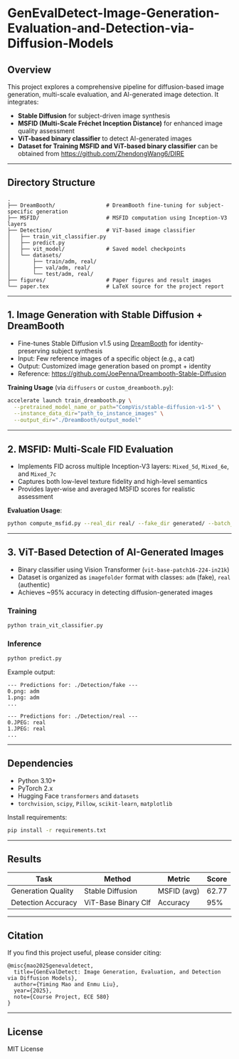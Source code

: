 # GenEvalDetect-Image-Generation-Evaluation-and-Detection-via-Diffusion-Models

## Overview

This project explores a comprehensive pipeline for diffusion-based image generation, multi-scale evaluation, and AI-generated image detection. It integrates:

- **Stable Diffusion** for subject-driven image synthesis
- **MSFID (Multi-Scale Fréchet Inception Distance)** for enhanced image quality assessment
- **ViT-based binary classifier** to detect AI-generated images
- **Dataset for Training MSFID and ViT-based binary classifier** can be obtained from https://github.com/ZhendongWang6/DIRE

---

## Directory Structure

```
.
├── DreamBooth/                # DreamBooth fine-tuning for subject-specific generation
├── MSFID/                     # MSFID computation using Inception-V3 layers
├── Detection/                 # ViT-based image classifier
│   ├── train_vit_classifier.py
│   ├── predict.py
│   ├── vit_model/             # Saved model checkpoints
│   └── datasets/
│       ├── train/adm, real/
│       ├── val/adm, real/
│       └── test/adm, real/
├── figures/                   # Paper figures and result images
└── paper.tex                  # LaTeX source for the project report
```

---

## 1. Image Generation with Stable Diffusion + DreamBooth

- Fine-tunes Stable Diffusion v1.5 using [DreamBooth](https://arxiv.org/abs/2208.12242) for identity-preserving subject synthesis
- Input: Few reference images of a specific object (e.g., a cat)
- Output: Customized image generation based on prompt + identity
- Reference: https://github.com/JoePenna/Dreambooth-Stable-Diffusion

**Training Usage** (via `diffusers` or `custom_dreambooth.py`):

```bash
accelerate launch train_dreambooth.py \
  --pretrained_model_name_or_path="CompVis/stable-diffusion-v1-5" \
  --instance_data_dir="path_to_instance_images" \
  --output_dir="./DreamBooth/output_model"
```

---

## 2. MSFID: Multi-Scale FID Evaluation

- Implements FID across multiple Inception-V3 layers: `Mixed_5d`, `Mixed_6e`, and `Mixed_7c`
- Captures both low-level texture fidelity and high-level semantics
- Provides layer-wise and averaged MSFID scores for realistic assessment

**Evaluation Usage**:

```bash
python compute_msfid.py --real_dir real/ --fake_dir generated/ --batch_size 50
```

---

## 3. ViT-Based Detection of AI-Generated Images

- Binary classifier using Vision Transformer (`vit-base-patch16-224-in21k`)
- Dataset is organized as `imagefolder` format with classes: `adm` (fake), `real` (authentic)
- Achieves ~95% accuracy in detecting diffusion-generated images

### Training

```bash
python train_vit_classifier.py
```

### Inference

```bash
python predict.py
```

Example output:

```
--- Predictions for: ./Detection/fake ---
0.png: adm
1.png: adm
...

--- Predictions for: ./Detection/real ---
0.JPEG: real
1.JPEG: real
...
```

---

## Dependencies

- Python 3.10+
- PyTorch 2.x
- Hugging Face `transformers` and `datasets`
- `torchvision`, `scipy`, `Pillow`, `scikit-learn`, `matplotlib`

Install requirements:

```bash
pip install -r requirements.txt
```

---

## Results

| Task                | Method               | Metric         | Score     |
|---------------------|----------------------|----------------|-----------|
| Generation Quality  | Stable Diffusion     | MSFID (avg)    | 62.77     |
| Detection Accuracy  | ViT-Base Binary Clf  | Accuracy       | 95%       |

---

## Citation

If you find this project useful, please consider citing:

```
@misc{mao2025genevaldetect,
  title={GenEvalDetect: Image Generation, Evaluation, and Detection via Diffusion Models},
  author={Yiming Mao and Enmu Liu},
  year={2025},
  note={Course Project, ECE 580}
}
```

---

## License

MIT License
